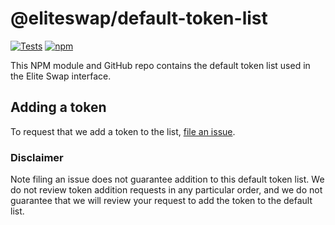 # @eliteswap/default-token-list

[![Tests](https://github.com/EthereumEliteswap/token-lists/workflows/Tests/badge.svg)](https://github.com/EthereumEliteswap/default-token-list/actions?query=workflow%3ATests)
[![npm](https://img.shields.io/npm/v/@eliteswap/default-token-list)](https://unpkg.com/@eliteswap/default-token-list@2.6.3/)

This NPM module and GitHub repo contains the default token list used in the Elite Swap interface.

## Adding a token

To request that we add a token to the list, 
[file an issue](https://github.com/EthereumEliteswap/default-token-list/issues/new?assignees=&labels=token+request&template=token-request.md&title=Add+%7BTOKEN_SYMBOL%7D%3A+%7BTOKEN_NAME%7D).

### Disclaimer

Note filing an issue does not guarantee addition to this default token list.
We do not review token addition requests in any particular order, and we do not
guarantee that we will review your request to add the token to the default list.

